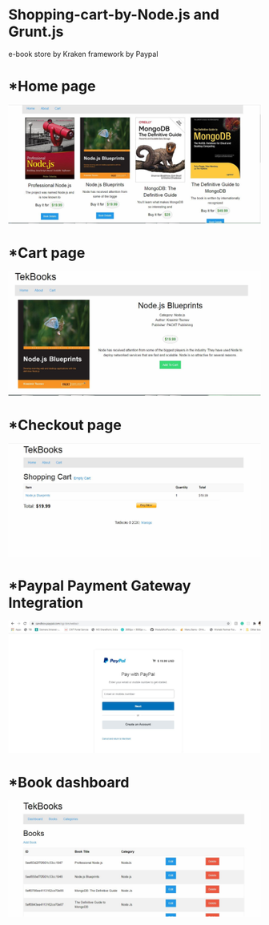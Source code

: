# Shopping-cart-by-Node.js and Grunt.js
e-book store by Kraken framework by Paypal

# *Home page
<img src="/images/home.JPG">

# *Cart page
<img src="/images/car.JPG">


# *Checkout page
<img src="/images/checkout.JPG">


# *Paypal Payment Gateway Integration 
<img src="/images/paypal.JPG">


# *Book dashboard
<img src="/images/book.JPG">
